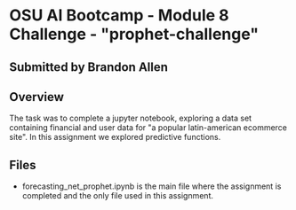 # OSU AI Bootcamp - Module 8 Challenge - "prophet-challenge"
## Submitted by Brandon Allen
## Overview
The task was to complete a jupyter notebook, exploring a data set containing financial and user data for "a popular latin-american ecommerce site".  In this assignment we explored predictive functions.
## Files
- forecasting_net_prophet.ipynb is the main file where the assignment is completed and the only file used in this assignment.
